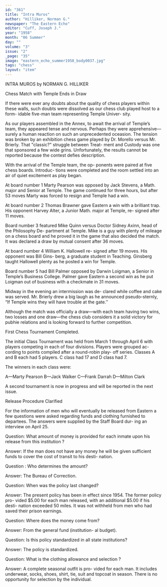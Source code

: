 ```yaml
---
id: "361"
title: "Intra Muros"
author: "Hilliker, Norman G."
newspaper: "The Eastern Echo"
editor: "Cuff, Joseph J."
year: "1958"
month: "06 Summer"
day: ""
volume: "3"
issue: "2"
_page: "35"
image: "eastern_echo_summer1958_body0037.jpg"
tags: "chess"
layout: "item"
---
```

INTRA MUROS
by NORMAN G. HILLIKER

Chess Match with Temple Ends in Draw

If there were ever any doubts about the quality
of chess players within these walls, such doubts were
dissolved as our chess club played host to a form-
idable five-man team representing Temple Univer-
sity.

As our players assembled in the Annex, to await
the arrival of Temple’s team, they appeared tense
and nervous. Perhaps they were apprehensive—
surely a human reaction on such an unprecedented
oceasion. The tension was broken by an exhibition
chess game played by Dr. Morello versus Mr.
Brierly. That "classic?" struggle between Treat-
ment and Custody was one that sponsored a few wide
grins. Unfortunately, the results cannot be reported
because the contest defies description.

With the arrival of the Temple team, the op-
ponents were paired at five chess boards. Introduc-
tions were completed and the room settled into an air
of quiet excitement as play began.

At board number 1 Marty Pearson was opposed
by Jack Stevens, a Math. major and Senior at
Temple. The game continued for three hours, but
after 53 moves Marty was forced to resign and
Temple had a win.

At board number 2 Thomas Brawner gave
Eastern a win with a brilliant trap. His opponent
Harvey Alter, a Junior Math. major at Temple, re-
signed after 11 moves.

Board number 3 featured Mike Quinn versus
Doctor Sidney Axinn, head of the Philosophy De-
partment at Temple. Mike is a guy with plenty of
mileage on a chess board and he proved it in the
game that also decided the match. It was declared
a draw by mutual consent after 36 moves.

At board number 4 William K. Hallowell re-
signed after 19 moves. His opponent was Bill Gins-
berg, a graduate student in Teaching. Ginsberg
taught Hallowell plenty as he posted a win for
Temple.

Board number 5 had Bill Palmer opposed by
Darwin Loigman, a Senior in Temple’s Business
College. Palmer gave Eastern a second win as he
put Loigman out of business with a checkmate in
31 moves.

Midway in the evening an intermission was de-
clared while coffee and cake was served. Mr. Brierly
drew a big laugh as he announced pseudo-sternly,
“If Temple wins they will have trouble at the gate.’’

Although the match was officially a draw—with
each team having two wins, two losses and one
draw—the chess club considers it a solid victory for
pubhie relations and is looking forward to further
competition.

First Chess Tournament Completed.

The initial Class Tournament was held from
March 1 through April 6 with players competing in
each of four divisions. Players were grouped ac-
cording to points compiled after a round-robin play-
off series. Classes A and B each had 5 players. C
class had 17 and D class had 7.

The winners in each class were:

A—Marty Pearson
B—Jack Walker
C—Frank Darrah
D—Milton Clark

A second tournament is now in progress and will
be reported in the next issue.

Release Procedure Clarified

For the information of men who will eventually
be released from Eastern a few questions were asked
regarding funds and clothing furnished to departees.
The answers were supplied by the Staff Board dur-
ing an interview on April 25.

Question: What amount of money is provided
for each inmate upon his release
from this institution ?

Answer: If the man does not have any money
he will be given sufficient funds to
cover the cost of transit to his desti-
nation.

Question : Who determines the amount?

Answer: The Bureau of Correction.

Question: When was the policy last changed?

Answer: The present policy has been in effect
since 1954. The former policy pro-
vided $5.00 for each man released,
with an additional $5.00 if his desti-
nation exceeded 50 miles. It was
not withheld from men who had
saved their prison earnings.

Question: Where does the money come from?

Answer: From the general fund (institution-
al budget).

Question: Is this policy standardized in all
state institutions?

Answer: The policy is standardized.

Question: What is the clothing allowance and
selection ?

Answer: A complete seasonal outfit is pro-
vided for each man. It includes
underwear, socks, shoes, shirt, tie,
suit and topcoat in season. There is
no opportunity for selection by the
individual.
